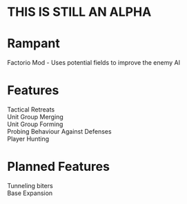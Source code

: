 # THIS IS STILL AN ALPHA

# Rampant
Factorio Mod - Uses potential fields to improve the enemy AI

# Features

Tactical Retreats  
Unit Group Merging  
Unit Group Forming  
Probing Behaviour Against Defenses  
Player Hunting  

# Planned Features

Tunneling biters  
Base Expansion  

